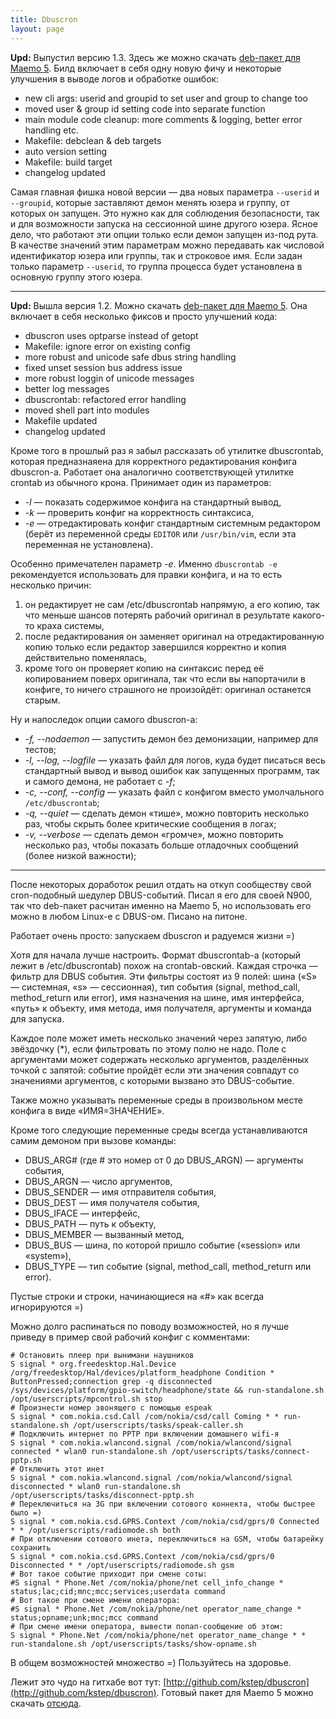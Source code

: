 ```yaml
---
title: Dbuscron
layout: page 
---
```

**Upd:** Выпустил версию 1.3. Здесь же можно скачать [deb-пакет для Maemo 5](../../../download/71). Билд включает в себя одну новую фичу и некоторые улучшения в выводе логов и обработке ошибок:

  - new cli args: userid and groupid to set user and group to change too
  - moved user & group id setting code into separate function
  - main module code cleanup: more comments & logging, better error handling etc.
  - Makefile: debclean & deb targets
  - auto version setting
  - Makefile: build target
  - changelog updated

Самая главная фишка новой версии — два новых параметра `--userid` и `--groupid`, которые заставляют демон менять юзера и группу, от которых он запущен. Это нужно как для соблюдения безопасности, так и для возможности запуска на сессионной шине другого юзера. Ясное дело, что работают эти опции только если демон запущен из-под рута. В качестве значений этим параметрам можно передавать как числовой идентификатор юзера или группы, так и строковое имя. Если задан только параметр `--userid`, то группа процесса будет установлена в основную группу этого юзера.

* * *

**Upd:** Вышла версия 1.2. Можно скачать [deb-пакет для Maemo 5](../../../download/70). Она включает в себя несколько фиксов и просто улучшений кода:

  - dbuscron uses optparse instead of getopt
  - Makefile: ignore error on existing config
  - more robust and unicode safe dbus string handling
  - fixed unset session bus address issue
  - more robust loggin of unicode messages
  - better log messages
  - dbuscrontab: refactored error handling
  - moved shell part into modules
  - Makefile updated
  - changelog updated

Кроме того в прошлый раз я забыл рассказать об утилитке dbuscrontab, которая предназнаяена для корректного редактирования конфига dbuscron-а. Работает она аналогично соответствующей утилитке crontab из обычного крона. Принимает один из параметров:

  - _-l_ — показать содержимое конфига на стандартный вывод,
  - _-k_ — проверить конфиг на корректность синтаксиса,
  - _-e_ — отредактировать конфиг стандартным системным редактором (берёт из переменной среды `EDITOR` или `/usr/bin/vim`, если эта переменная не установлена).

Особенно примечателен параметр _-e_. Именно `dbuscrontab -e` рекомендуется использовать для правки конфига, и на то есть несколько причин:

  1. он редактирует не сам /etc/dbuscrontab напрямую, а его копию, так что меньше шансов потерять рабочий оригинал в результате какого-то краха системы,
  2. после редактирования он заменяет оригинал на отредактированную копию только если редактор завершился корректно и копия действительно поменялась,
  3. кроме того он проверяет копию на синтаксис перед её копированием поверх оригинала, так что если вы напортачили в конфиге, то ничего страшного не произойдёт: оригинал останется старым.

Ну и напоследок опции самого dbuscron-а:

  - _-f, --nodaemon_ — запустить демон без демонизации, например для тестов;
  - _-l, --log, --logfile_ — указать файл для логов, куда будет писаться весь стандартный вывод и вывод ошибок как запущенных программ, так и самого демона, не работает с _-f_;
  - _-c, --conf, --config_ — указать файл с конфигом вместо умолчального `/etc/dbuscrontab`;
  - _-q, --quiet_ — сделать демон «тише», можно повторить несколько раз, чтобы скрыть более критические сообщения в логах;
  - _-v, --verbose_ — сделать демон «громче», можно повторить несколько раз, чтобы показать больше отладочных сообщений (более низкой важности);

* * *

После некоторых доработок решил отдать на откуп сообществу свой cron-подобный шедулер DBUS-событий. Писал я его для своей N900, так что deb-пакет расчитан именно на Maemo 5, но использовать его можно в любом Linux-е с DBUS-ом. Писано на питоне.

Работает очень просто: запускаем dbuscron и радуемся жизни =)

Хотя для начала лучше настроить. Формат dbuscrontab-а (который лежит в /etc/dbuscrontab) похож на crontab-овский. Каждая строчка — фильтр для DBUS события. Эти фильтры состоят из 9 полей: шина («S» — системная, «s» — сессионная), тип события (signal, method_call, method_return или error), имя назначения на шине, имя интерфейса, «путь» к объекту, имя метода, имя получателя, аргументы и команда для запуска.

Каждое поле может иметь несколько значений через запятую, либо звёздочку (*), если фильтровать по этому полю не надо. Поле с аргументами может содержать несколько аргументов, разделённых точкой с запятой: событие пройдёт если эти значения совпадут со значениями аргументов, с которыми вызвано это DBUS-событие.

Также можно указывать переменные среды в произвольном месте конфига в виде «ИМЯ=ЗНАЧЕНИЕ».

Кроме того следующие переменные среды всегда устанавливаются самим демоном при вызове команды:

  - DBUS_ARG# (где # это номер от 0 до DBUS_ARGN) — аргументы события,
  - DBUS_ARGN — число аргументов,
  - DBUS_SENDER — имя отправителя события,
  - DBUS_DEST — имя получателя события,
  - DBUS_IFACE — интерфейс,
  - DBUS_PATH — путь к объекту,
  - DBUS_MEMBER — вызванный метод,
  - DBUS_BUS — шина, по которой пришло событие («session» или «system»),
  - DBUS_TYPE — тип событие (signal, method_call, method_return или error).

Пустые строки и строки, начинающиеся на «#» как всегда игнорируются =)

Можно долго распинаться по поводу возможностей, но я лучше приведу в пример свой рабочий конфиг с комментами:
    
    # Остановить плеер при вынимани наушников  
    S signal * org.freedesktop.Hal.Device /org/freedesktop/Hal/devices/platform_headphone Condition * ButtonPressed;connection grep -q disconnected /sys/devices/platform/gpio-switch/headphone/state && run-standalone.sh /opt/userscripts/mpcontrol.sh stop  
    # Произнести номер звонящего с помощью espeak  
    S signal * com.nokia.csd.Call /com/nokia/csd/call Coming * * run-standalone.sh /opt/userscripts/tasks/speak-caller.sh  
    # Подключить интернет по PPTP при включении домашнего wifi-я  
    S signal * com.nokia.wlancond.signal /com/nokia/wlancond/signal connected * wlan0 run-standalone.sh /opt/userscripts/tasks/connect-pptp.sh  
    # Отключить этот инет  
    S signal * com.nokia.wlancond.signal /com/nokia/wlancond/signal disconnected * wlan0 run-standalone.sh /opt/userscripts/tasks/disconnect-pptp.sh  
    # Переключиться на 3G при включении сотового коннекта, чтобы быстрее было =)  
    S signal * com.nokia.csd.GPRS.Context /com/nokia/csd/gprs/0 Connected * * /opt/userscripts/radiomode.sh both  
    # При отключении сотового инета, переключиться на GSM, чтобы батарейку сохранить  
    S signal * com.nokia.csd.GPRS.Context /com/nokia/csd/gprs/0 Disconnected * * /opt/userscripts/radiomode.sh gsm  
    # Вот такое событие приходит при смене соты:  
    #S signal * Phone.Net /com/nokia/phone/net cell_info_change * status;lac;cid;mnc;mcc;services;userdata command  
    # Вот такое при смене имени оператора:  
    #S signal * Phone.Net /com/nokia/phone/net operator_name_change * status;opname;unk;mnc;mcc command  
    # При смене имени оператора, вывести попап-сообщение об этом:  
    S signal * Phone.Net /com/nokia/phone/net operator_name_change * * run-standalone.sh /opt/userscripts/tasks/show-opname.sh

В общем возможностей множество =) Пользуйтесь на здоровье.

Лежит это чудо на гитхабе вот тут: [http://github.com/kstep/dbuscron](http://github.com/kstep/dbuscron). Готовый пакет для Maemo 5 можно скачать [отсюда](../../../download/69).
